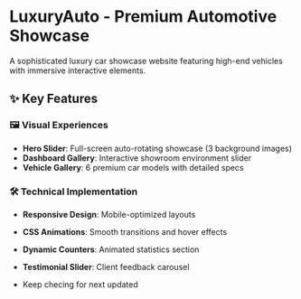 # LuxuryAuto - Premium Automotive Showcase

A sophisticated luxury car showcase website featuring high-end vehicles with immersive interactive elements.

## ✨ Key Features

### 🖼️ Visual Experiences

- **Hero Slider**: Full-screen auto-rotating showcase (3 background images)
- **Dashboard Gallery**: Interactive showroom environment slider
- **Vehicle Gallery**: 6 premium car models with detailed specs

### 🛠️ Technical Implementation

- **Responsive Design**: Mobile-optimized layouts
- **CSS Animations**: Smooth transitions and hover effects  
- **Dynamic Counters**: Animated statistics section
- **Testimonial Slider**: Client feedback carousel

- Keep checing for next updated
